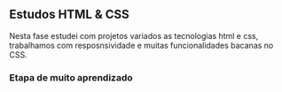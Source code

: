 ## Estudos HTML & CSS

Nesta fase estudei com projetos variados as tecnologias
html e css, trabalhamos com resposnsividade e muitas funcionalidades bacanas no CSS.

### Etapa de  muito aprendizado
